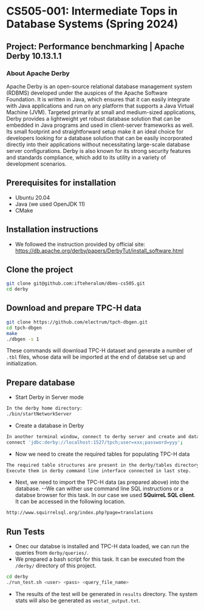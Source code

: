 # CS505-001: Intermediate Tops in Database Systems (Spring 2024)
## Project: Performance benchmarking | Apache Derby 10.13.1.1

### About Apache Derby
Apache Derby is an open-source relational database management system (RDBMS) developed under the auspices of the Apache Software Foundation. It is written in Java, which ensures that it can easily integrate with Java applications and run on any platform that supports a Java Virtual Machine (JVM). Targeted primarily at small and medium-sized applications, Derby provides a lightweight yet robust database solution that can be embedded in Java programs and used in client-server frameworks as well. Its small footprint and straightforward setup make it an ideal choice for developers looking for a database solution that can be easily incorporated directly into their applications without necessitating large-scale database server configurations. Derby is also known for its strong security features and standards compliance, which add to its utility in a variety of development scenarios.

## Prerequisites for installation
- Ubuntu 20.04
- Java (we used OpenJDK 11)
- CMake

## Installation instructions
- We followed the instruction provided by official site: https://db.apache.org/derby/papers/DerbyTut/install_software.html

## Clone the project
``` sh
git clone git@github.com:ifteheralom/dbms-cs505.git
cd derby
```

## Download and prepare TPC-H data
``` sh
git clone https://github.com/electrum/tpch-dbgen.git
cd tpch-dbgen
make
./dbgen -s 1
```
These commands will download TPC-H dataset and generate a number of ``.tbl`` files, whose data will be imported at the end of databse set up and initialization.

## Prepare database
- Start Derby in Server mode
``` sh
In the derby home directory:
./bin/startNetworkServer
```
- Create a database in Derby
``` sh
In another terminal window, connect to derby server and create and database.
connect 'jdbc:derby://localhost:1527/tpch;user=xxx;password=yyy';
```
- Now we need to create the required tables for populating TPC-H data
``` sh
The required table structures are present in the derby/tables directory.
Execute them in derby command line interface connected in last step.
```
- Next, we need to import the TPC-H data (as prepared above) into the database.
--We can wither use command line SQL instructions or a databse browser for this task. In our case we used **SQuirreL SQL client**. It can be accessed in the following location.
``` sh
http://www.squirrelsql.org/index.php?page=translations
```

## Run Tests
- Onec our databse is installed and TPC-H data loaded, we can run the queries from ``derby/queries/``.
- We prepared a bash script for this task. It can be executed from the ``/derby/`` directory of this project.
``` sh
cd derby
./run_test.sh <user> <pass> <query_file_name>
```
- The results of the test will be generated in ``results`` directory. The system stats will also be generated as ``vmstat_output.txt``.

